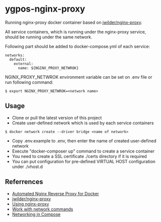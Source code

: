 # ygpos-nginx-proxy
Running nginx-proxy docker container based on [jwilder/nginx-proxy](https://github.com/jwilder/nginx-proxy).

All service containers, which is running under the nginx-proxy service, should be running under the same network.

Following part should be added to docker-compose.yml of each service:
```
networks:
  default:
    external:
      name: ${NGINX_PROXY_NETWROK}
```
NGINX_PROXY_NETWROK environment variable can be set on .env file or run following command:
```
$ export NGINX_PROXY_NETWROK=<network name>
```

## Usage
- Clone or pull the latest version of this project
- Create user-defined network which is used by each service containers
```
$ docker network create --driver bridge <name of network>
```
- Copy .env.example to .env, then enter the name of created user-defined network
- Execute "docker-composer up" command to create a service container
- You need to create a SSL certificate ./certs directory if it is required
- You can put configuration for pre-defined VIRTUAL HOST configuration under ./vhost.d


## Referrences
- [Automated Nginx Reverse Proxy for Docker](http://jasonwilder.com/blog/2014/03/25/automated-nginx-reverse-proxy-for-docker/)
- [jwilder/nginx-proxy](https://github.com/jwilder/nginx-proxy)
- [Using nginx-proxy](https://wiki.ssdt-ohio.org/display/rtd/Using+nginx-proxy)
- [Work with network commands](https://docs.docker.com/engine/userguide/networking/work-with-networks/)
- [Networking in Compose](https://docs.docker.com/compose/networking/)
